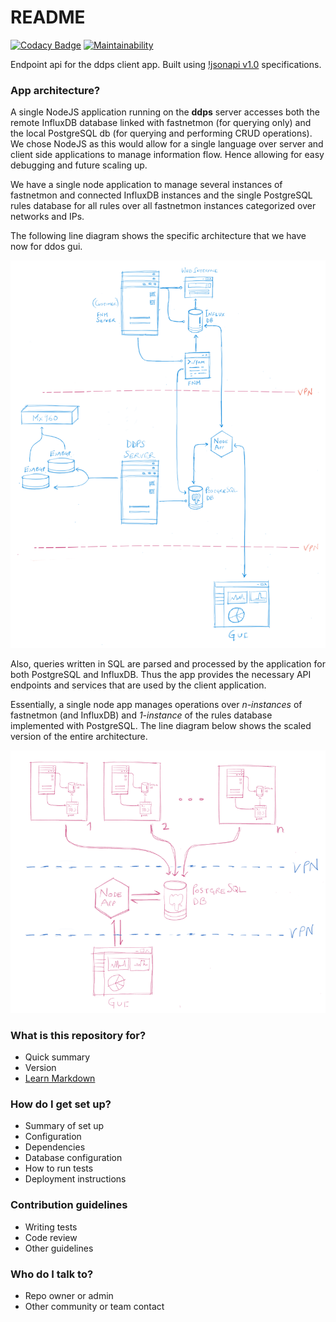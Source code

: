 # README #

[![Codacy Badge](https://api.codacy.com/project/badge/Grade/b655c079dd3d41fda19c4d45e1256bb5)](https://app.codacy.com/app/DeIC/ddps-node?utm_source=github.com&utm_medium=referral&utm_content=deic-dk/ddps-node&utm_campaign=badger) [![Maintainability](https://api.codeclimate.com/v1/badges/1a97a8ffec0cf7105b85/maintainability)](https://codeclimate.com/github/deic-dk/ddps-node/maintainability)

Endpoint api for the ddps client app. Built using [!jsonapi v1.0](http://jsonapi.org) specifications.

### App architecture? ###

A single NodeJS application running on the **ddps** server accesses both the remote InfluxDB database linked with fastnetmon (for querying only) and the local PostgreSQL db (for querying and performing CRUD operations). We chose NodeJS as this would allow for a single language over server and client side applications to manage information flow. Hence allowing for easy debugging and future scaling up.

We have a single node application to manage several instances of fastnetmon and connected InfluxDB instances and the single PostgreSQL rules database for all rules over all fastnetmon instances categorized over networks and IPs. 

The following line diagram shows the specific architecture that we have now for ddos gui.

![Application Overview](public/readme/app-overview.png)

Also, queries written in SQL are parsed and processed by the application for both PostgreSQL and InfluxDB. 
Thus the app provides the necessary API endpoints and services that are used by the client application.

Essentially, a single node app manages operations over *n-instances* of fastnetmon (and InfluxDB) and *1-instance* of the rules database implemented with PostgreSQL. The line diagram below shows the scaled version of the entire architecture.

![App Architecture : Scaled Up](public/readme/scaled.png)


### What is this repository for? ###

* Quick summary
* Version
* [Learn Markdown](https://bitbucket.org/tutorials/markdowndemo)

### How do I get set up? ###

* Summary of set up
* Configuration
* Dependencies
* Database configuration
* How to run tests
* Deployment instructions

### Contribution guidelines ###

* Writing tests
* Code review
* Other guidelines

### Who do I talk to? ###

* Repo owner or admin
* Other community or team contact
